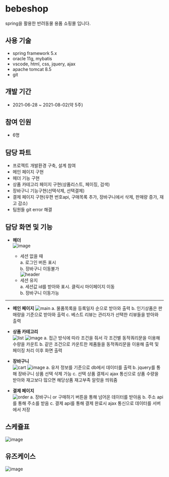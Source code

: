 # bebeshop
 spring을 활용한 반려동물 용품 쇼핑몰 입니다.

## 사용 기술
* spring framework 5.x
* oracle 11g, mybatis
* vscode, html, css, jquery, ajax
* apache tomcat 8.5
* git

## 개발 기간
* 2021-06-28 ~ 2021-08-02(약 5주)

## 참여 인원
* 6명

## 담당 파트
* 프로젝트 개발환경 구축, 설계 참여
* 메인 페이지 구현
* 헤더 기능 구현
* 상품 카테고리 페이지 구현(상품리스트, 페이징, 검색)
* 장바구니 기능구현(선택삭제, 선택결제)
* 결제 페이지 구현(우편 번호api, 구매목록 추가, 장바구니에서 삭제, 판매량 증가, 재고 감소)
* 팀원들 git error 해결 

## 담당 화면 및 기능
* **헤더**   
![image](https://user-images.githubusercontent.com/83194040/129909435-cafa347a-cadd-4f01-bbc5-135f96a333ed.png)
  
  + 세션 없을 때<br/>
   a. 로그인 버튼 표시<br/>
   b. 장바구니 이동불가<br/>
![header](https://user-images.githubusercontent.com/83194040/129907276-dbc10c05-ab0d-4c90-8911-ee41809d4bdb.jpg)
  + 세션 유지<br/>
   a. 세션값 id를 받아와 표시. 클릭시 마이페이지 이동<br/>
   b. 장바구니 이동가능<br/>
   
---  
* **메인 페이지** 
![main](https://user-images.githubusercontent.com/83194040/129907294-075754fe-bd87-42c0-86d7-ac994ca679b5.jpeg) 
 a. 물품목록을 등록일자 순으로 받아와 출력
 b. 인기상품은 판매량을 기준으로 받아와 출력
 c. 베스트 리뷰는 관리자가 선택한 리뷰들을 받아와 출력
 
* **상품 카테고리**   
![list](https://user-images.githubusercontent.com/83194040/129907310-2eba1224-7325-4faa-b49e-24371835ab5e.jpeg)
![image](https://user-images.githubusercontent.com/83194040/129915354-712884cc-54b3-43c5-967b-1addb1b7bd0b.png) 
 a. 접근 방식에 따라 조건을 줘서 각 조건별 동적쿼리문을 이용해 수량을 카운트
 b. 같은 조건으로 카운트한 제품들을 동적쿼리문을 이용해 출력 및 페이징 처리 이후 화면 출력

* **장바구니**   
![cart](https://user-images.githubusercontent.com/83194040/129907327-5eac499a-c6a4-4566-a548-2d448da62c5a.jpeg)
![image](https://user-images.githubusercontent.com/83194040/129913650-917270b6-9e4d-4bf6-825d-e29efd6a2053.png)
 a. 유저 정보를 기준으로 db에서 데이터를 출력
 b. jquery를 통해 장바구니 상품 선택 삭제 가능
 c. 선택 상품 결제시 ajax 통신으로 상품 수량을 받아와 재고보다 많으면 해당상품 재고부족 알럿을 띄워줌


* **결제 페이지**   
![order](https://user-images.githubusercontent.com/83194040/129907340-a0714182-ea5c-4a24-8d27-a048dc674acb.jpeg)
 a. 장바구니 or 구매하기 버튼을 통해 넘어온 데이터를 받아옴
 b. 주소 api를 통해 주소를 받음
 c. 결제 api를 통해 결제 완료시 ajax 통신으로 데이터를 서버에서 저장
 
## 스케쥴표
![image](https://user-images.githubusercontent.com/83194040/129907487-61353387-9341-4cf8-aa94-3b84365acff6.png) 


## 유즈케이스
![image](https://user-images.githubusercontent.com/83194040/129907836-cebd780d-f802-429c-8cc8-9f77451064fd.png)


